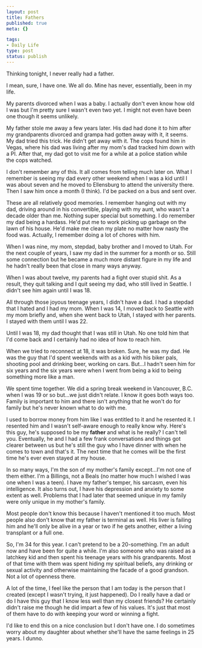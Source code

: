 ```yaml
--- 
layout: post
title: Fathers
published: true
meta: {}

tags: 
- Daily Life
type: post
status: publish
---
```

<p>Thinking tonight, I never really had a father.</p>
<p>I mean, sure, I have one. We all do. Mine has never, essentially, been in my 
life.</p>
<p>My parents divorced when I was a baby. I actually don&#39;t even know how old I 
was but I&#39;m pretty sure I wasn&#39;t even two yet. I might not even have been one 
though it seems unlikely.</p>
<p>My father stole me away a few years later. His dad had done it to him after 
my grandparents divorced and grampa had gotten away with it, it seems. My dad 
tried this trick. He didn&#39;t get away with it. The cops found him in Vegas, where 
his dad was living after my mom&#39;s dad tracked him down with a PI. After that, my 
dad got to visit me for a while at a police station while the cops watched.</p>
<p>I don&#39;t remember any of this. It all comes from telling much later on. What I 
remember is seeing my dad every other weekend when I was a kid until I was about 
seven and he moved to Ellensburg to attend the university there. Then I saw him 
once a month (I think). I&#39;d be packed on a bus and sent over.</p>
<p>These are all relatively good memories. I remember hanging out with my dad, 
driving around in his convertible, playing with my aunt, who wasn&#39;t a decade 
older than me. Nothing super special but something. I do remember my dad being a 
hardass. He&#39;d put me to work picking up garbage on the lawn of his house. He&#39;d 
make me clean my plate no matter how nasty the food was. Actually, I remember 
doing a lot of chores with him.</p>
<p>When I was nine, my mom, stepdad, baby brother and I moved to Utah. For the 
next couple of years, I saw my dad in the summer for a month or so. Still some 
connection but he became a much more distant figure in my life and he hadn&#39;t 
really been that close in many ways anyway.</p>
<p>When I was about twelve, my parents had a fight over stupid shit. As a 
result, they quit talking and I quit seeing my dad, who still lived in Seattle. 
I didn&#39;t see him again until I was 18.</p>
<p>All through those joyous teenage years, I didn&#39;t have a dad. I had a stepdad 
that I hated and I had my mom. When I was 14, I moved back to Seattle with my 
mom briefly and, when she went back to Utah, I stayed with her parents. I stayed 
with them until I was 22. </p>
<p>Until I was 18, my dad thought that I was still in Utah. No one told him that 
I&#39;d come back and I certainly had no idea of how to reach him.</p>
<p>When we tried to reconnect at 18, it was broken. Sure, he was my dad. He was 
the guy that I&#39;d spent weekends with as a kid with his biker pals, shooting pool 
and drinking beer, working on cars. But...I hadn&#39;t seen him for six years and 
the six years were when I went from being a kid to being something more like a 
man.</p>
<p>We spent time together. We did a spring break weekend in Vancouver, B.C. when 
I was 19 or so but...we just didn&#39;t relate. I know it goes both ways too. Family 
is important to him and there isn&#39;t anything that he won&#39;t do for family but 
he&#39;s never known what to do with me. </p>
<p>I used to borrow money from him like I was entitled to it and he resented it. 
I resented him and I wasn&#39;t self-aware enough to really know why. Here&#39;s this 
guy, he&#39;s supposed to be my <b>father</b> and what is he really? I can&#39;t tell 
you. Eventually, he and I had a few frank conversations and things got clearer 
between us but he&#39;s still the guy who I have dinner with when he comes to town 
and that&#39;s it. The next time that he comes will be the first time he&#39;s ever even 
stayed at my house.</p>
<p>In so many ways, I&#39;m the son of my mother&#39;s family except...I&#39;m not one of 
them either. I&#39;m a Billings, not a Beals (no matter how much I wished I was one 
when I was a teen). I have my father&#39;s temper, his sarcasm, even his 
intelligence. It also turns out, I have his depression and anxiety to some 
extent as well. Problems that I had later that seemed unique in my family were 
only unique in my mother&#39;s family. </p>
<p>Most people don&#39;t know this because I haven&#39;t mentioned it too much. Most 
people also don&#39;t know that my father is terminal as well. His liver is failing 
him and he&#39;ll only be alive in a year or two if he gets another, either a living 
transplant or a full one. </p>
<p>So, I&#39;m 34 for this year. I can&#39;t pretend to be a 20-something. I&#39;m an adult 
now and have been for quite a while. I&#39;m also someone who was raised as a 
latchkey kid and then spent his teenage years with his grandparents. Most of 
that time with them was spent hiding my spiritual beliefs, any drinking or 
sexual activity and otherwise maintaining the facade of a good grandson. Not a 
lot of openness there.</p>
<p>A lot of the time, I feel like the person that I am today is the person that 
I created (except I wasn&#39;t trying, it just happened). Do I really have a dad or 
do I have this guy that I know less well than my closest friends? He certainly 
didn&#39;t raise me though he did impart a few of his values. It&#39;s just that most of 
them have to do with keeping your word or winning a fight.</p>
<p>I&#39;d like to end this on a nice conclusion but I don&#39;t have one. I do 
sometimes worry about my daughter about whether she&#39;ll have the same feelings in 
25 years. I dunno.</p>
